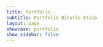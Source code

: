 ```yaml
---
title: Portfolio
subtitle: Portfolio Binario Etico
layout: page
showcase: portfolio
show_sidebar: false 
---
```

